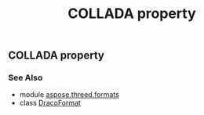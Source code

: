 ﻿---
title: COLLADA property
second_title: Aspose.3D for Python via .NET API References
description: 
type: docs
weight: 120
url: /python-net/aspose.threed.formats/dracoformat/collada/
is_root: false
---

## COLLADA property


### See Also
* module [aspose.threed.formats](../../)
* class [DracoFormat](/3d/python-net/aspose.threed.formats/dracoformat)
